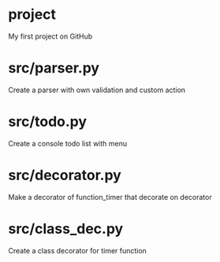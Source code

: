 # project
My first project on GitHub
# src/parser.py
Create a parser with own validation and custom action
# src/todo.py
Create a console todo list with menu
# src/decorator.py
Make a decorator of function_timer that decorate on decorator
# src/class_dec.py
Create a class decorator for timer function